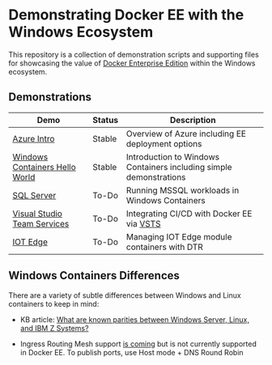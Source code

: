 # Demonstrating Docker EE with the Windows Ecosystem

This repository is a collection of demonstration scripts and supporting files for showcasing the value of [Docker Enterprise Edition](https://www.docker.com/enterprise-edition) within the Windows ecosystem. 

## Demonstrations

| Demo | Status | Description |
| --- | --- | --- |
| [Azure Intro](./00-azure-intro) | Stable | Overview of Azure including EE deployment options |
| [Windows Containers Hello World](./01-hello-world) | Stable | Introduction to Windows Containers including simple demonstrations |
| [SQL Server](./02-sql) | To-Do | Running MSSQL workloads in Windows Containers |
| [Visual Studio Team Services](./03-vsts) | To-Do | Integrating CI/CD with Docker EE via [VSTS](https://www.visualstudio.com/team-services/) |
| [IOT Edge](./04-iot) | To-Do | Managing IOT Edge module containers with DTR |

## Windows Containers Differences

There are a variety of subtle differences between Windows and Linux containers to keep in mind:

* KB article: [What are known parities between Windows Server, Linux, and IBM Z Systems?](https://success.docker.com/article/What_are_known_parities_Windows_Linux_IBMZ)

* Ingress Routing Mesh support [is coming](https://blogs.technet.microsoft.com/virtualization/2017/09/26/dockers-ingress-routing-mesh-available-with-windows-server-version-1709/) but is not currently supported in Docker EE. To publish ports, use Host mode + DNS Round Robin